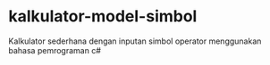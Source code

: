 # kalkulator-model-simbol
Kalkulator sederhana dengan inputan simbol operator menggunakan bahasa pemrograman c#
